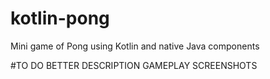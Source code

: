 # kotlin-pong
Mini game of Pong using Kotlin and native Java components

#TO DO
BETTER DESCRIPTION
GAMEPLAY
SCREENSHOTS
